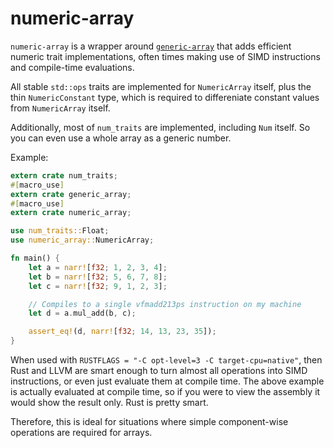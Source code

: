 numeric-array
=============

`numeric-array` is a wrapper around [`generic-array`](https://github.com/fizyk20/generic-array) that adds efficient numeric trait implementations, often times making use of SIMD instructions and compile-time evaluations.

All stable `std::ops` traits are implemented for `NumericArray` itself, plus the thin `NumericConstant` type, which is required to differeniate constant values from `NumericArray` itself.

Additionally, most of `num_traits` are implemented, including `Num` itself. So you can even use a whole array as a generic number.

Example:

```rust
extern crate num_traits;
#[macro_use]
extern crate generic_array;
#[macro_use]
extern crate numeric_array;

use num_traits::Float;
use numeric_array::NumericArray;

fn main() {
    let a = narr![f32; 1, 2, 3, 4];
    let b = narr![f32; 5, 6, 7, 8];
    let c = narr![f32; 9, 1, 2, 3];

    // Compiles to a single vfmadd213ps instruction on my machine
    let d = a.mul_add(b, c);

    assert_eq!(d, narr![f32; 14, 13, 23, 35]);
}
```

When used with `RUSTFLAGS = "-C opt-level=3 -C target-cpu=native"`, then Rust and LLVM are smart enough to turn almost all operations into SIMD instructions, or even just evaluate them at compile time. The above example is actually evaluated at compile time, so if you were to view the assembly it would show the result only. Rust is pretty smart.

Therefore, this is ideal for situations where simple component-wise operations are required for arrays.
